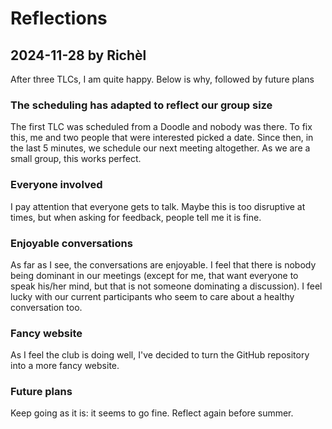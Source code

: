 # Reflections

## 2024-11-28 by Richèl

After three TLCs, I am quite happy.
Below is why, followed by future plans

### The scheduling has adapted to reflect our group size

The first TLC was scheduled from a Doodle
and nobody was there.
To fix this, me and two people that were interested
picked a date.
Since then, in the last 5 minutes, we schedule our next meeting
altogether. As we are a small group, this works perfect.

### Everyone involved

I pay attention that everyone gets to talk.
Maybe this is too disruptive at times,
but when asking for feedback, people
tell me it is fine.

### Enjoyable conversations

As far as I see, the conversations are enjoyable.
I feel that there is nobody being dominant in our
meetings (except for me, that want everyone to speak his/her
mind, but that is not someone dominating a discussion).
I feel lucky with our current participants who
seem to care about a healthy conversation too.

### Fancy website

As I feel the club is doing well,
I've decided to turn the GitHub
repository into a more fancy website.

### Future plans

Keep going as it is: it seems to go fine.
Reflect again before summer.
